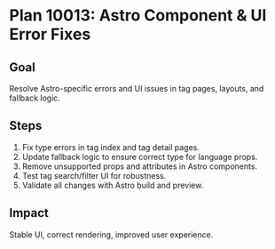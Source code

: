 # Plan 10013: Astro Component & UI Error Fixes

## Goal

Resolve Astro-specific errors and UI issues in tag pages, layouts, and fallback logic.

## Steps

1. Fix type errors in tag index and tag detail pages.
2. Update fallback logic to ensure correct type for language props.
3. Remove unsupported props and attributes in Astro components.
4. Test tag search/filter UI for robustness.
5. Validate all changes with Astro build and preview.

## Impact

Stable UI, correct rendering, improved user experience.
